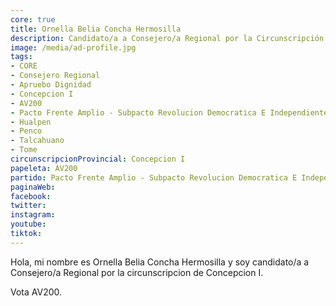 ```yaml
---
core: true
title: Ornella Belia Concha Hermosilla
description: Candidato/a a Consejero/a Regional por la Circunscripción de Concepcion I
image: /media/ad-profile.jpg
tags:
- CORE
- Consejero Regional
- Apruebo Dignidad
- Concepcion I
- AV200
- Pacto Frente Amplio - Subpacto Revolucion Democratica E Independientes - Revolucion Democratica
- Hualpen
- Penco
- Talcahuano
- Tome
circunscripcionProvincial: Concepcion I
papeleta: AV200
partido: Pacto Frente Amplio - Subpacto Revolucion Democratica E Independientes - Revolucion Democratica
paginaWeb:
facebook:
twitter:
instagram:
youtube:
tiktok:
---
```

Hola, mi nombre es Ornella Belia Concha Hermosilla y soy candidato/a a Consejero/a Regional por la circunscripcion de Concepcion I.

Vota AV200.
